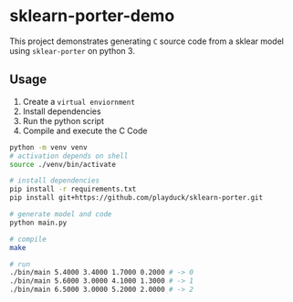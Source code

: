 # sklearn-porter-demo

This project demonstrates generating `C` source code from a sklear model using `sklear-porter` on python 3.


## Usage

1. Create a `virtual enviornment`
2. Install dependencies
3. Run the python script
4. Compile and execute the C Code

```bash
python -m venv venv
# activation depends on shell
source ./venv/bin/activate

# install dependencies
pip install -r requirements.txt
pip install git+https://github.com/playduck/sklearn-porter.git

# generate model and code
python main.py

# compile
make

# run
./bin/main 5.4000 3.4000 1.7000 0.2000 # -> 0
./bin/main 5.6000 3.0000 4.1000 1.3000 # -> 1
./bin/main 6.5000 3.0000 5.2000 2.0000 # -> 2
```
